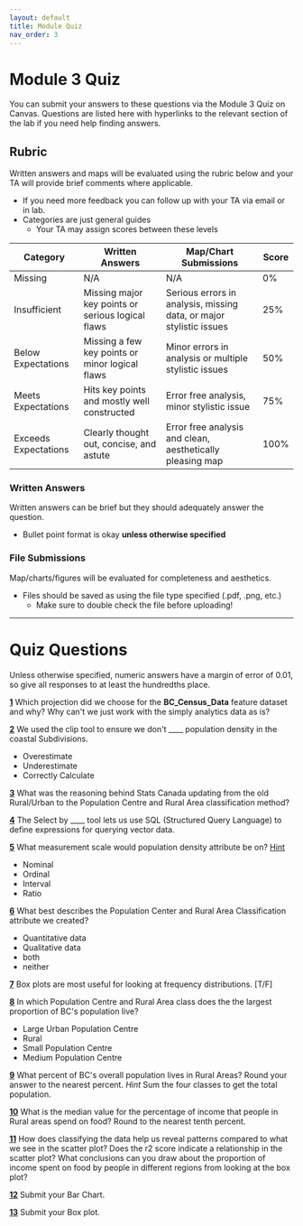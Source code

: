 ```yaml
---
layout: default
title: Module Quiz
nav_order: 3
---
```


# Module 3 Quiz

You can submit your answers to these questions via the Module 3 Quiz on Canvas.  Questions are listed here with hyperlinks to the relevant section of the lab if you need help finding answers.

## Rubric

Written answers and maps will be evaluated using the rubric below and your TA will provide brief comments where applicable.

* If you need more feedback you can follow up with your TA via email or in lab.
* Categories are just general guides
    * Your TA may assign scores between these levels


|      Category      |                   Written Answers                |                 Map/Chart Submissions                             |Score|
|--------------------|--------------------------------------------------|-------------------------------------------------------------------|-----|
|Missing             |N/A                                               |N/A                                                                |0%   |
|Insufficient        |Missing major key points or serious logical flaws |Serious errors in analysis, missing data, or major stylistic issues|25%  |
|Below Expectations  |Missing a few key points or minor logical flaws   |Minor errors in analysis or multiple stylistic issues              |50%  |
|Meets Expectations  |Hits key points and mostly well constructed       |Error free analysis, minor stylistic issue                         |75%  |
|Exceeds Expectations|Clearly thought out, concise, and astute          |Error free analysis and clean, aesthetically pleasing map          |100% |

### Written Answers 

Written answers can be brief but they should adequately answer the question.

* Bullet point format is okay **unless otherwise specified**

### File Submissions

Map/charts/figures will be evaluated for completeness and aesthetics.

* Files should be saved as using the file type specified (.pdf, .png, etc.)
    * Make sure to double check the file before uploading!

---

# Quiz Questions

Unless otherwise specified, numeric answers have a margin of error of 0.01, so give all responses to at least the hundredths place.


[**1**](Application_Part1.md#importing-the-census-data)
Which projection did we choose for the **BC_Census_Data** feature dataset and why?  Why can't we just work with the simply analytics data as is?


[**2**](Application_Part1.md#clip-the-bc_census_data-layer)
We used the clip tool to ensure we don't  ____ population density in the coastal Subdivisions.

* Overestimate
* Underestimate
* Correctly Calculate

[**3**](Application_Part2.md#a-revised-classification)
What was the reasoning behind Stats Canada updating from the old Rural/Urban to the Population Centre and Rural Area classification method?

[**4**](Application_Part2.md#applying-the-classification)
The Select by ____ tool lets us use SQL (Structured Query Language) to define expressions for querying vector data.


[**5**](Application_Part2.md#applying-the-classification)
What measurement scale would population density attribute be on? [Hint](content/WhatIsData.html#/18)

- Nominal
- Ordinal
- Interval
- Ratio

[**6**](Application_Part2.md#applying-the-classification)
What best describes the Population Center and Rural Area Classification attribute we created?

- Quantitative data
- Qualitative data
- both
- neither

[**7**](Application_Part3.md#plotting-relationships)
Box plots are most useful for looking at frequency distributions. [T/F]

[**8**](Application_Part3.md#plotting-relationships)
In which Population Centre and Rural Area class does the the largest proportion of BC's population live?

- Large Urban Population Centre
- Rural
- Small Population Centre
- Medium Population Centre

[**9**](Application_Part3.md#plotting-relationships)
What  percent  of BC's overall population lives in Rural Areas?  Round your answer to the nearest percent.  *Hint* Sum the four classes to get the total population.

[**10**](Application_Part3.md#plotting-relationships)
What is the median value for the percentage of income that people in Rural areas spend on food?  Round to the nearest tenth percent.

[**11**](Application_Part3.md#benefits-of-data-classification)
How does classifying the data help us reveal patterns compared to what we see in the scatter plot?  Does the r2 score indicate a relationship in the scatter plot?  What conclusions can you draw about the proportion of income spent on food by people in different regions from looking at the box plot?

[**12**](Application_Part3.md#stylizing-your-visualizations)
Submit your Bar Chart.

[**13**](Application_Part3.md#stylizing-your-visualizations)
Submit your Box plot.



<!-- # Lecture Content Questions 

[**1**](Content_Part1.md)
Which type of visualization would be *best suited* to look at a frequency distribution?

- Scatter plot
- Pie chart
- Histogram
- Bar chart
- Box plot
- Line plot
- Cartogram

[**2**](Content_Part1.md)
When a histogram shows a long tail with a handful of outliers, we say the distribution is skewed because deviates from the _______ distribution.

[**3**](Content_Part1.md)
Which unsupervised map classification method in ArcGIS Pro will usually provide you with the best results?

- Defined interval
- Equal interval
- Natural breaks
- Manual breaks

[**4**](Content_Part1.md)
Supervised classification methods are always better than unsupervised because humans are smarter than computers. [T/F]


[**5**](Content_Part1.md)
Unsupervised classification methods require no input from the user, the computer does all the work. [T/F]

[**6**](Content_Part2.md)
Briefly, explain the differences between Supervised and Unsupervised classification methods.

[**7**](Content_Part1.md)
Random forests require a user to provide _______ classes.

[**8**](Content_Part2.md)
It is important to avoid using sequential color pallets or graduated symbols for _____ data because they can imply a ranking/direction, even though this type of data has no rank/direction.

[**9**](Content_Part2.md)
Diverging color maps are great for showing deviations from a mean value. [T/F]

[**10**](Content_Part2.md)
Sequential color maps use gradations of different shades (light/dark) of the same color. [T/F]

[**11**](Content_Part2.md)
The best maps pack the most amount of information into the least amount of space. [T/F]

[**12**](Content_Part2.md)
Every map should always have a north arrow. [T/F]

[**13**](Content_Part2.md)
This type of colorblindness impacts ~ 4.5% of the human population.

- Red-Green
- Blue-Green
- Red-Blue
- Full Spectrum
 -->
